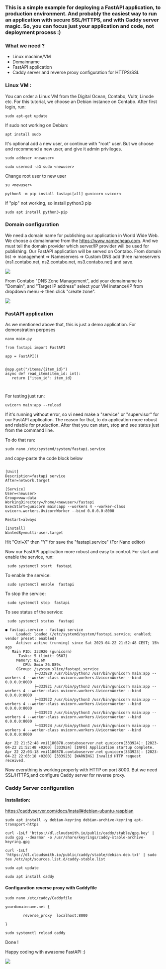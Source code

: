 ### This  is a simple example  for deploying a FastAPI application, to production environment. And probably the easiest way to run an application with secure SSL/HTTPS, and with Caddy server magic. So, you can focus just your application and code, not deployment process :)




### What we need ?

- Linux machine/VM 
- Domainname
- FastAPI application
- Caddy server and reverse proxy configuration for HTTPS/SSL

### Linux VM :
You can order a Linux VM from the Digital Ocean, Contabo, Vultr, Linode etc. For this tutorial, we choose an Debian instance on Contabo.
After  first login, run:

`sudo apt-get update`

If sudo not working on Debian:

`apt install sudo`

It's optional add a new user, or continue with "root" user. But we choose and recommend a new user, and give it admin privileges.

`sudo adduser <newuser>`

`sudo usermod -aG sudo <newuser>`

Change root user to new user

`su <newuser>`


`python3 -m pip install fastapi[all] gunicorn uvicorn`

If "pip" not working, so install python3 pip

`sudo apt install python3-pip`


### Domain configuration

We need a domain name for publishing our application in World Wide Web. We choose a domainname from the https://www.namecheap.com. And we must tell the domain provider which server/IP provider will be used for publishing. Our FastAPI application will be served on Contabo. From  domain list => management => Nameservers => Custom DNS add three nameservers (ns1.contabo.net, ns2.contabo.net, ns3.contabo.net) and save.

![](/src/custom_DNS.png)

From Contabo "DNS Zone Management", add your domainname to "Domain", and  "Target IP address" select your VM instance/IP from dropdown menu => then click "create zone".

![](/src/DNS_Zone_mgmt.png)

### FastAPI application
 As we mentioned above that, this is just a demo application.  For demonstration perposes

 `nano main.py`

 ```
from fastapi import FastAPI

app = FastAPI()


@app.get("/items/{item_id}")
async def read_item(item_id: int):
    return {"item_id": item_id}
 
  
 ```
For testing just run:

`uvicorn main:app --reload`

If it's running without error, so vi need make a "service" or "supervisor" for our FastAPI application. The reason for that, to do application more robust and relable for pruduction. After that you can start, stop and see status just from the command line.

To do that run:

`sudo nano /etc/systemd/system/fastapi.service`

and copy-paste the code block below

```

[Unit]
Description=fastapi service
After=network.target

[Service]
User=<newuser>
Group=www-data
WorkingDirectory=/home/<newuser>/fastapi
ExecStart=gunicorn main:app --workers 4 --worker-class uvicorn.workers.UvicornWorker --bind 0.0.0.0:8000

Restart=always

[Install]
WantedBy=multi-user.target

```

Hit "Ctrl+X" then "Y" for save the "fastapi.service" (For Nano editor)

Now our FastAPI application more robust and easy to control. For start and enable the service, run:

` sudo systemctl start  fastapi`

To enable the service:

` sudo systemctl enable  fastapi`

To stop the service:

` sudo systemctl stop  fastapi`

To see status of the service:


` sudo systemctl status  fastapi`

```
● fastapi.service - fastapi service
     Loaded: loaded (/etc/systemd/system/fastapi.service; enabled; vendor preset: enabled)
     Active: active (running) since Sat 2023-04-22 21:52:48 CEST; 15h ago
   Main PID: 333920 (gunicorn)
      Tasks: 5 (limit: 9507)
     Memory: 82.6M
        CPU: 8min 26.889s
     CGroup: /system.slice/fastapi.service
             ├─333920 /usr/bin/python3 /usr/bin/gunicorn main:app --workers 4 --worker-class uvicorn.workers.UvicornWorker --bind 0.0.0.0:8000
             ├─333921 /usr/bin/python3 /usr/bin/gunicorn main:app --workers 4 --worker-class uvicorn.workers.UvicornWorker --bind 0.0.0.0:8000
             ├─333922 /usr/bin/python3 /usr/bin/gunicorn main:app --workers 4 --worker-class uvicorn.workers.UvicornWorker --bind 0.0.0.0:8000
             ├─333923 /usr/bin/python3 /usr/bin/gunicorn main:app --workers 4 --worker-class uvicorn.workers.UvicornWorker --bind 0.0.0.0:8000
             └─333924 /usr/bin/python3 /usr/bin/gunicorn main:app --workers 4 --worker-class uvicorn.workers.UvicornWorker --bind 0.0.0.0:8000

Apr 22 21:52:48 vmi1180878.contaboserver.net gunicorn[333924]: [2023-04-22 21:52:48 +0200] [333924] [INFO] Application startup complete.
Apr 22 22:03:18 vmi1180878.contaboserver.net gunicorn[333923]: [2023-04-22 22:03:18 +0200] [333923] [WARNING] Invalid HTTP request received.

```

Now everything is working properly with HTTP on port 8000. But we need SSL/HTTPS,and configure Caddy server for reverse proxy.

### Caddy Server configuration
#### Installation:

https://caddyserver.com/docs/install#debian-ubuntu-raspbian 

`sudo apt install -y debian-keyring debian-archive-keyring apt-transport-https`


`curl -1sLf 'https://dl.cloudsmith.io/public/caddy/stable/gpg.key' | sudo gpg --dearmor -o /usr/share/keyrings/caddy-stable-archive-keyring.gpg`

`curl -1sLf 'https://dl.cloudsmith.io/public/caddy/stable/debian.deb.txt' | sudo tee /etc/apt/sources.list.d/caddy-stable.list`

`sudo apt update`

`sudo apt install caddy`

#### Configuration reverse proxy with Caddyfile

`sudo nano /etc/caddy/Caddyfile`

```
yourdomainname.net {

        reverse_proxy  localhost:8000

}

```

`sudo systemctl reload caddy`


Done ! 

Happy coding with awasome FastAPI :)

![](/src/browser.png)



